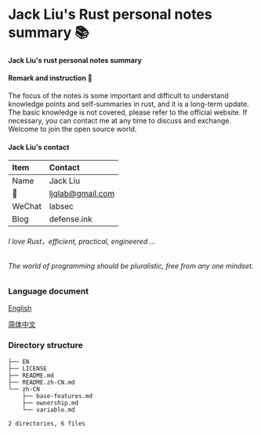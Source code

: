 # Jack Liu's Rust personal notes summary 📚

#### Jack Liu's rust personal notes summary 

#### Remark and instruction 📝

The focus of the notes is some important and difficult to understand knowledge points and self-summaries in rust, and it is a long-term update. The basic knowledge is not covered, please refer to the official website. If necessary, you can contact me at any time to discuss and exchange. Welcome to join the open source world.

#### Jack Liu's contact
| Item  | Contact |
| :------ | :---------- |
| Name | Jack Liu |
| 📧 | ljqlab@gmail.com |
| WeChat | labsec |
| Blog | defense.ink |

###### I love Rust，efficient, practical, engineered ...

###### The world of programming should be pluralistic, free from any one mindset. 

### Language document
[English](EN)

[简体中文](README.zh-CN.md)


### Directory structure

```
├── EN
├── LICENSE
├── README.md
├── README.zh-CN.md
└── zh-CN
    ├── base-features.md
    ├── ownership.md
    └── variable.md

2 directories, 6 files
```